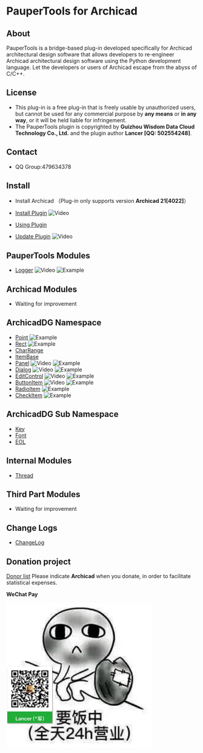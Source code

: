 # PauperTools for Archicad

## About

PauperTools is a bridge-based plug-in developed specifically for Archicad architectural design software that allows developers to re-engineer Archicad architectural design software using the Python development language. Let the developers or users of Archicad escape from the abyss of C/C++.

## License

* This plug-in is a free plug-in that is freely usable by unauthorized users, but cannot be used for any commercial purpose by **any means** or **in any way**, or it will be held liable for infringement.
* The PauperTools plugin is copyrighted by **Guizhou Wisdom Data Cloud Technology Co., Ltd.** and the plugin author **Lancer [QQ: 502554248]**.

## Contact
* QQ Group:479634378

## Install

* Install Archicad （Plug-in only supports version **Archicad 21[4022]**）

* [Install Plugin](Docs/PauperToolsInstall.md) ![Video][video_url]

* [Using Plugin](Docs/PauperToolsUsing.md)

* [Update Plugin](Docs/PauperToolsUpdate.md) ![Video][video_url]

## PauperTools Modules

* [Logger](Docs/PauperTools_Logger.md) ![Video][video_url] ![Example][example_url]

## Archicad Modules

* Waiting for improvement

## ArchicadDG Namespace

* [Point](Docs/ArchicadDG/Point.md) ![Example][example_url]
* [Rect](Docs/ArchicadDG/Rect.md) ![Example][example_url]
* [CharRange](Docs/ArchicadDG/CharRange.md)
* [ItemBase](Docs/ArchicadDG/m_item/README.md)
* [Panel](Docs/ArchicadDG/m_panel/README.md) ![Video][video_url] ![Example][example_url]
* [Dialog](Docs/ArchicadDG/m_dialog/README.md) ![Video][video_url] ![Example][example_url]
* [EditControl](Docs/ArchicadDG/m_edit_control/README.md) ![Video][video_url] ![Example][example_url]
* [ButtonItem](Docs/ArchicadDG/m_button/README.md) ![Video][video_url] ![Example][example_url]
* [RadioItem](Docs/ArchicadDG/m_radio_item/README.md) ![Example][example_url]
* [CheckItem](Docs/ArchicadDG/m_check_item/README.md) ![Example][example_url]

## ArchicadDG Sub Namespace

* [Key](Docs/ArchicadDG/Key/README.md)
* [Font](Docs/ArchicadDG/Font/README.md)
* [EOL](Docs/ArchicadDG/EOL/README.md)

## Internal Modules

* [Thread](Docs/Py_Thread.md) 

## Third Part Modules

* Waiting for improvement

## Change Logs

* [ChangeLog](Docs/ChangeLog.md)

## Donation project

[Donor list](Donation/Donor.md) Please indicate **Archicad** when you donate, in order to facilitate statistical expenses.

**WeChat Pay**

<img src="Imgs/wechat_donation.jpg" width="384px" height="384px" />


[video_url]:https://img.shields.io/badge/Video-OK-brightgreen.svg
[example_url]:https://img.shields.io/badge/Example-OK-brightgreen.svg
